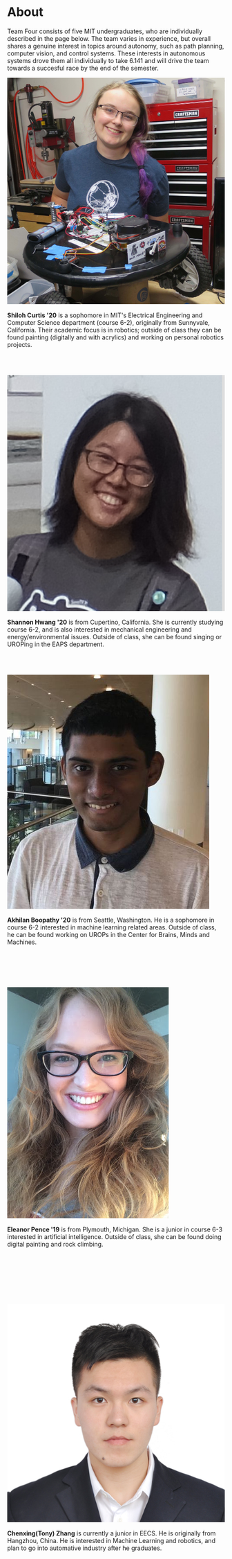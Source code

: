 # About

Team Four consists of five MIT undergraduates, who are individually described in the page below. The team varies in experience, but overall shares a genuine interest in topics around autonomy, such as path planning, computer vision, and control systems. These interests in autonomous systems drove them all individually to take 6.141 and will drive the team towards a succesful race by the end of the semester.

<span class="image left about">![](assets/images/about/Shiloh.jpg)</span>

**Shiloh Curtis '20** is a sophomore in MIT's Electrical Engineering and Computer Science department (course 6-2), originally from Sunnyvale, California.  Their academic focus is in robotics; outside of class they can be found painting (digitally and with acrylics) and working on personal robotics projects.  

<br>
<br>

<span class="image right about">![](assets/images/about/Shannon.jpg)</span>

**Shannon Hwang '20** is from Cupertino, California. She is currently studying course 6-2, and is also interested in mechanical engineering and energy/environmental issues. Outside of class, she can be found singing or UROPing in the EAPS department. 

<br>
<br>

<span class="image left about">![](assets/images/about/Akhilan.jpg)</span>

**Akhilan Boopathy '20** is from Seattle, Washington. He is a sophomore in course 6-2 interested in machine learning related areas. Outside of class, he can be found working on UROPs in the Center for Brains, Minds and Machines.

<br>
<br>
<br>
<br>

<span class="image right about">![](assets/images/about/Eleanor.JPG)</span>

**Eleanor Pence '19** is from Plymouth, Michigan. She is a junior in course 6-3 interested in artificial intelligence. Outside of class, she can be found doing digital painting and rock climbing. 

<br>
<br>
<br>
<br>
<br>
<br>

<span class="image left about">![](assets/images/about/TonyZhang.JPG)</span>

**Chenxing(Tony) Zhang** is currently a junior in EECS. He is originally from Hangzhou, China. He is interested in Machine Learning and robotics, and plan to go into automative industry after he graduates.

<br>
<br>
<br>


